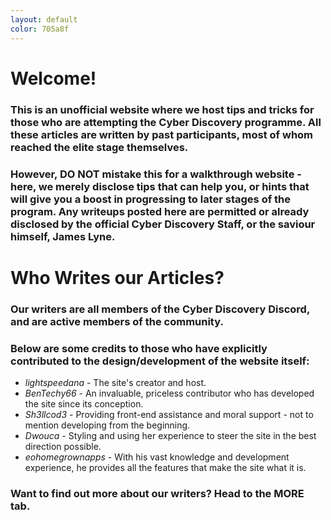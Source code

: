 ```yaml
---
layout: default
color: 705a8f
---
```


# Welcome!
### This is an unofficial website where we host tips and tricks for those who are attempting the Cyber Discovery programme. All these articles are written by past participants, most of whom reached the elite stage themselves.
### However, DO NOT mistake this for a walkthrough website - here, we merely disclose tips that can help you, or hints that will give you a boost in progressing to later stages of the program. Any writeups posted here are permitted or already disclosed by the official Cyber Discovery Staff, or the saviour himself, James Lyne.

# Who Writes our Articles?
### Our writers are all members of the Cyber Discovery Discord, and are active members of the community.
### Below are some credits to those who have explicitly contributed to the design/development of the website itself:

* _lightspeedana_ - The site's creator and host.
* _BenTechy66_ - An invaluable, priceless contributor who has developed the site since its conception.
* _Sh3llcod3_ - Providing front-end assistance and moral support - not to mention developing from the beginning.
* _Dwouca_ - Styling and using her experience to steer the site in the best direction possible.
* _eohomegrownapps_ - With his vast knowledge and development experience, he provides all the features that make the site what it is.

### Want to find out more about our writers? Head to the MORE tab.

